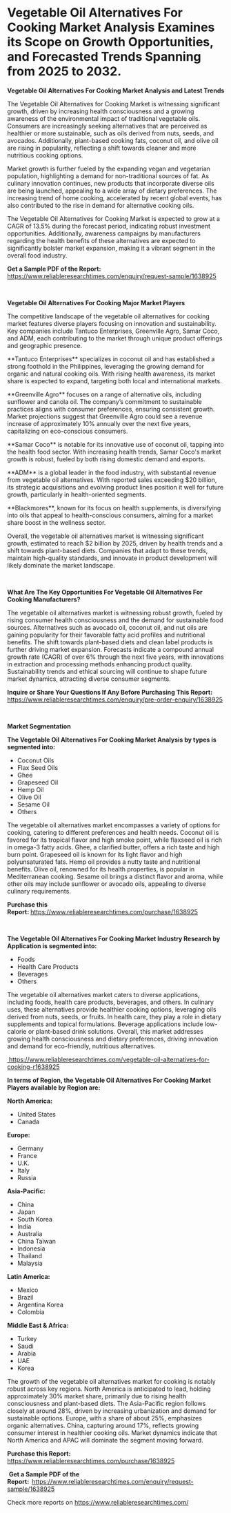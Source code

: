 <p><h1>Vegetable Oil Alternatives For Cooking Market Analysis Examines its Scope on Growth Opportunities, and Forecasted Trends Spanning from 2025 to 2032.</h1></p><p><strong>Vegetable Oil Alternatives For Cooking Market Analysis and Latest Trends</strong></p>
<p><p>The Vegetable Oil Alternatives for Cooking Market is witnessing significant growth, driven by increasing health consciousness and a growing awareness of the environmental impact of traditional vegetable oils. Consumers are increasingly seeking alternatives that are perceived as healthier or more sustainable, such as oils derived from nuts, seeds, and avocados. Additionally, plant-based cooking fats, coconut oil, and olive oil are rising in popularity, reflecting a shift towards cleaner and more nutritious cooking options.</p><p>Market growth is further fueled by the expanding vegan and vegetarian population, highlighting a demand for non-traditional sources of fat. As culinary innovation continues, new products that incorporate diverse oils are being launched, appealing to a wide array of dietary preferences. The increasing trend of home cooking, accelerated by recent global events, has also contributed to the rise in demand for alternative cooking oils.</p><p>The Vegetable Oil Alternatives for Cooking Market is expected to grow at a CAGR of 13.5% during the forecast period, indicating robust investment opportunities. Additionally, awareness campaigns by manufacturers regarding the health benefits of these alternatives are expected to significantly bolster market expansion, making it a vibrant segment in the overall food industry.</p></p>
<p><strong>Get a Sample PDF of the Report:&nbsp;</strong> <a href="https://www.reliableresearchtimes.com/enquiry/request-sample/1638925?utm_campaign=3581&utm_medium=2&utm_source=Github&utm_content=ia&utm_term=07042025&utm_id=vegetable-oil-alternatives-for-cooking">https://www.reliableresearchtimes.com/enquiry/request-sample/1638925</a></p>
<p>&nbsp;</p>
<p><strong>Vegetable Oil Alternatives For Cooking Major Market Players</strong></p>
<p><p>The competitive landscape of the vegetable oil alternatives for cooking market features diverse players focusing on innovation and sustainability. Key companies include Tantuco Enterprises, Greenville Agro, Samar Coco, and ADM, each contributing to the market through unique product offerings and geographic presence.</p><p>**Tantuco Enterprises** specializes in coconut oil and has established a strong foothold in the Philippines, leveraging the growing demand for organic and natural cooking oils. With rising health awareness, its market share is expected to expand, targeting both local and international markets.</p><p>**Greenville Agro** focuses on a range of alternative oils, including sunflower and canola oil. The company’s commitment to sustainable practices aligns with consumer preferences, ensuring consistent growth. Market projections suggest that Greenville Agro could see a revenue increase of approximately 10% annually over the next five years, capitalizing on eco-conscious consumers.</p><p>**Samar Coco** is notable for its innovative use of coconut oil, tapping into the health food sector. With increasing health trends, Samar Coco's market growth is robust, fueled by both rising domestic demand and exports.</p><p>**ADM** is a global leader in the food industry, with substantial revenue from vegetable oil alternatives. With reported sales exceeding $20 billion, its strategic acquisitions and evolving product lines position it well for future growth, particularly in health-oriented segments.</p><p>**Blackmores**, known for its focus on health supplements, is diversifying into oils that appeal to health-conscious consumers, aiming for a market share boost in the wellness sector.</p><p>Overall, the vegetable oil alternatives market is witnessing significant growth, estimated to reach $2 billion by 2025, driven by health trends and a shift towards plant-based diets. Companies that adapt to these trends, maintain high-quality standards, and innovate in product development will likely dominate the market landscape.</p></p>
<p>&nbsp;</p>
<p><strong>What Are The Key Opportunities For Vegetable Oil Alternatives For Cooking Manufacturers?</strong></p>
<p><p>The vegetable oil alternatives market is witnessing robust growth, fueled by rising consumer health consciousness and the demand for sustainable food sources. Alternatives such as avocado oil, coconut oil, and nut oils are gaining popularity for their favorable fatty acid profiles and nutritional benefits. The shift towards plant-based diets and clean label products is further driving market expansion. Forecasts indicate a compound annual growth rate (CAGR) of over 6% through the next five years, with innovations in extraction and processing methods enhancing product quality. Sustainability trends and ethical sourcing will continue to shape future market dynamics, attracting diverse consumer segments.</p></p>
<p><strong>Inquire or Share Your Questions If Any Before Purchasing This Report:</strong> <a href="https://www.reliableresearchtimes.com/enquiry/pre-order-enquiry/1638925?utm_campaign=3581&utm_medium=2&utm_source=Github&utm_content=ia&utm_term=07042025&utm_id=vegetable-oil-alternatives-for-cooking">https://www.reliableresearchtimes.com/enquiry/pre-order-enquiry/1638925</a></p>
<p>&nbsp;</p>
<p><strong>Market Segmentation</strong></p>
<p><strong>The Vegetable Oil Alternatives For Cooking Market Analysis by types is segmented into:</strong></p>
<p><ul><li>Coconut Oils</li><li>Flax Seed Oils</li><li>Ghee</li><li>Grapeseed Oil</li><li>Hemp Oil</li><li>Olive Oil</li><li>Sesame Oil</li><li>Others</li></ul></p>
<p><p>The vegetable oil alternatives market encompasses a variety of options for cooking, catering to different preferences and health needs. Coconut oil is favored for its tropical flavor and high smoke point, while flaxseed oil is rich in omega-3 fatty acids. Ghee, a clarified butter, offers a rich taste and high burn point. Grapeseed oil is known for its light flavor and high polyunsaturated fats. Hemp oil provides a nutty taste and nutritional benefits. Olive oil, renowned for its health properties, is popular in Mediterranean cooking. Sesame oil brings a distinct flavor and aroma, while other oils may include sunflower or avocado oils, appealing to diverse culinary requirements.</p></p>
<p><strong>Purchase this Report:&nbsp;</strong><a href="https://www.reliableresearchtimes.com/purchase/1638925?utm_campaign=3581&utm_medium=2&utm_source=Github&utm_content=ia&utm_term=07042025&utm_id=vegetable-oil-alternatives-for-cooking">https://www.reliableresearchtimes.com/purchase/1638925</a></p>
<p>&nbsp;</p>
<p><strong>The Vegetable Oil Alternatives For Cooking Market Industry Research by Application is segmented into:</strong></p>
<p><ul><li>Foods</li><li>Health Care Products</li><li>Beverages</li><li>Others</li></ul></p>
<p><p>The vegetable oil alternatives market caters to diverse applications, including foods, health care products, beverages, and others. In culinary uses, these alternatives provide healthier cooking options, leveraging oils derived from nuts, seeds, or fruits. In health care, they play a role in dietary supplements and topical formulations. Beverage applications include low-calorie or plant-based drink solutions. Overall, this market addresses growing health consciousness and dietary preferences, driving innovation and demand for eco-friendly, nutritious alternatives.</p></p>
<p><a href="https://www.reliableresearchtimes.com/vegetable-oil-alternatives-for-cooking-r1638925?utm_campaign=3581&utm_medium=2&utm_source=Github&utm_content=ia&utm_term=07042025&utm_id=vegetable-oil-alternatives-for-cooking">&nbsp;https://www.reliableresearchtimes.com/vegetable-oil-alternatives-for-cooking-r1638925</a></p>
<p><strong>In terms of Region, the Vegetable Oil Alternatives For Cooking Market Players available by Region are:</strong></p>
<p>
    <p> <strong> North America: </strong>
        <ul>
            <li>United States</li>
            <li>Canada</li>
        </ul>
        </p> 
    <p> <strong> Europe: </strong>
        <ul>
            <li>Germany</li>
            <li>France</li>
            <li>U.K.</li>
            <li>Italy</li>
            <li>Russia</li>
        </ul>
        </p> 
    <p> <strong> Asia-Pacific: </strong>
        <ul>
            <li>China</li>
            <li>Japan</li>
            <li>South Korea</li>
            <li>India</li>
            <li>Australia</li>
            <li>China Taiwan</li>
            <li>Indonesia</li>
            <li>Thailand</li>
            <li>Malaysia</li>
        </ul>
        </p> 
    <p> <strong> Latin America: </strong>
        <ul>
            <li>Mexico</li>
            <li>Brazil</li>
            <li>Argentina Korea</li>
            <li>Colombia</li>
        </ul>
        </p> 
    <p> <strong> Middle East & Africa: </strong>
        <ul>
            <li>Turkey</li>
            <li>Saudi</li>
            <li>Arabia</li>
            <li>UAE</li>
            <li>Korea</li>
        </ul>
    </p>
    </p>
<p><p>The growth of the vegetable oil alternatives market for cooking is notably robust across key regions. North America is anticipated to lead, holding approximately 30% market share, primarily due to rising health consciousness and plant-based diets. The Asia-Pacific region follows closely at around 28%, driven by increasing urbanization and demand for sustainable options. Europe, with a share of about 25%, emphasizes organic alternatives. China, capturing around 17%, reflects growing consumer interest in healthier cooking oils. Market dynamics indicate that North America and APAC will dominate the segment moving forward.</p></p>
<p><strong>Purchase this Report: </strong><a href="https://www.reliableresearchtimes.com/purchase/1638925?utm_campaign=3581&utm_medium=2&utm_source=Github&utm_content=ia&utm_term=07042025&utm_id=vegetable-oil-alternatives-for-cooking">https://www.reliableresearchtimes.com/purchase/1638925</a></p>
<p>&nbsp;<strong>Get a Sample PDF of the Report:&nbsp;&nbsp;</strong><a href="https://www.reliableresearchtimes.com/enquiry/request-sample/1638925?utm_campaign=3581&utm_medium=2&utm_source=Github&utm_content=ia&utm_term=07042025&utm_id=vegetable-oil-alternatives-for-cooking">https://www.reliableresearchtimes.com/enquiry/request-sample/1638925</a></p>
<p><strong></strong></p>
<p>Check more reports on <a href="https://www.reliableresearchtimes.com/?utm_campaign=3581&utm_medium=2&utm_source=Github&utm_content=ia&utm_term=07042025&utm_id=vegetable-oil-alternatives-for-cooking">https://www.reliableresearchtimes.com/</a></p>